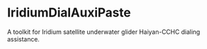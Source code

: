 # IridiumDialAuxiPaste
A toolkit for Iridium satellite underwater glider Haiyan-CCHC dialing assistance.
